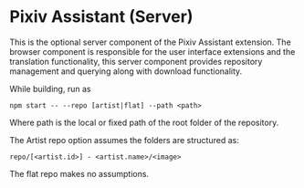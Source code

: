 # Pixiv Assistant (Server)

This is the optional server component of the Pixiv Assistant extension. The browser component is responsible for the user interface extensions and the translation functionality, this server component provides repository management and querying along with download functionality.

While building, run as 

	npm start -- --repo [artist|flat] --path <path>

Where path is the local or fixed path of the root folder of the repository.

The Artist repo option assumes the folders are structured as:

	repo/[<artist.id>] - <artist.name>/<image>

The flat repo makes no assumptions.
